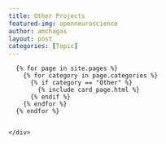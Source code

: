 ```yaml
---
title: Other Projects
featured-img: openneuroscience
author: amchagas
layout: post
categories: [Topic]
---
```



<section class="blog">
  <div class="container">
    <div class="post-list" itemscope="" itemtype="http://schema.org/Blog">

      {% for page in site.pages %}
        {% for category in page.categories %}
          {% if category == "Other" %}
            {% include card_page.html %}
          {% endif %}
        {% endfor %}
      {% endfor %}


    </div>
  </div>
</section>
